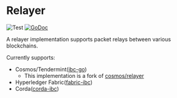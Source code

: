 # Relayer

![Test](https://github.com/Electronic-Signatures-Industries/yui-relayer/workflows/Test/badge.svg)
[![GoDoc](https://godoc.org/github.com/Electronic-Signatures-Industries/yui-relayer?status.svg)](https://pkg.go.dev/github.com/Electronic-Signatures-Industries/yui-relayer?tab=doc)

A relayer implementation supports packet relays between various blockchains.

Currently supports:
- Cosmos/Tendermint([ibc-go](https://github.com/cosmos/ibc-go))
  - This implementation is a fork of [cosmos/relayer](https://github.com/cosmos/relayer)
- Hyperledger Fabric([fabric-ibc](https://github.com/hyperledger-labs/yui-fabric-ibc))
- Corda([corda-ibc](https://github.com/hyperledger-labs/yui-corda-ibc))
